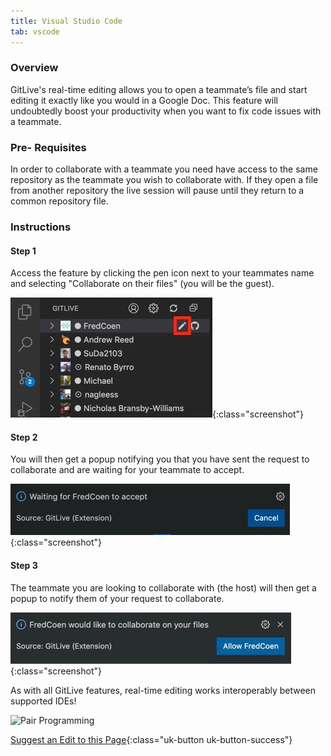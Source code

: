 ```yaml
---
title: Visual Studio Code
tab: vscode
---
```


### Overview

GitLive's real-time editing allows you to open a teammate’s file and start editing it exactly like you would in a Google Doc. This feature will undoubtedly boost your productivity when you want to fix code issues with a teammate.

### Pre- Requisites

In order to collaborate with a teammate you need have access to the same repository as the teammate you wish to collaborate with. If they open a file from another repository the live session will pause until they return to a common repository file.

### Instructions
#### Step 1

 Access the feature by clicking the pen icon next to your teammates name and selecting "Collaborate on their files" (you will be the guest).

![Click on Collaborate](/uploads/vscode-collaborate.jpeg "Collaborate"){:class="screenshot"}

#### Step 2

 You will then get a popup notifying you that you have sent the request to collaborate and are waiting for your teammate to accept.

![Collaborate Popup](/uploads/vscode-collaborate-waiting.jpg "Collaborate Popup"){:class="screenshot"}

#### Step 3

The teammate you are looking to collaborate with (the host) will then get a popup to notify them of your request to collaborate.

![Collaborate Popup](/uploads/vscode-collaborate-popup.jpeg "Collaborate Event Log"){:class="screenshot"}

As with all GitLive features, real-time editing works interoperably between supported IDEs!

![Pair Programming](/uploads/pairprogramming.gif "Pair Programming Example")



[Suggest an Edit to this Page](https://github.com/GitLiveApp/documentation/edit/master/_sections/pairprogramming-vscode.md){:class="uk-button uk-button-success"}

